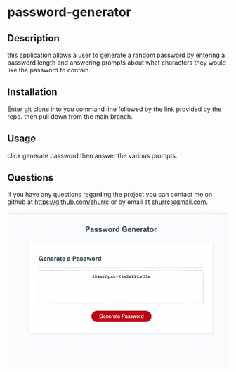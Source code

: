 # password-generator

## Description
this application allows a user to generate a random password by entering a password length and answering prompts about what characters they would like the password to contain.

## Installation
Enter git clone into you command line followed by the link provided by the repo. then pull down from the main branch. 
    
## Usage
click generate password then answer the various prompts.

## Questions
If you have any questions regarding the project you can contact me on github at https://github.com/shurrc or by email at shurrc@gmail.com.


<img src="./assets/Screen Shot 2022-10-30 at 8.53.44 PM.png"
     alt="project screenshot"/>

